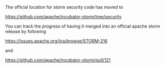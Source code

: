 The official location for storm security code has moved to 

https://github.com/apache/incubator-storm/tree/security

You can track the progress of having it merged into an official apache storm release by following

https://issues.apache.org/jira/browse/STORM-216

and

https://github.com/apache/incubator-storm/pull/121
 

